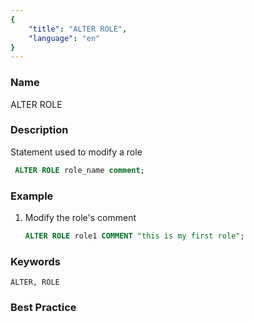 ```yaml
---
{
    "title": "ALTER ROLE",
    "language": "en"
}
---
```


<!--
Licensed to the Apache Software Foundation (ASF) under one
or more contributor license agreements.  See the NOTICE file
distributed with this work for additional information
regarding copyright ownership.  The ASF licenses this file
to you under the Apache License, Version 2.0 (the
"License"); you may not use this file except in compliance
with the License.  You may obtain a copy of the License at

  http://www.apache.org/licenses/LICENSE-2.0

Unless required by applicable law or agreed to in writing,
software distributed under the License is distributed on an
"AS IS" BASIS, WITHOUT WARRANTIES OR CONDITIONS OF ANY
KIND, either express or implied.  See the License for the
specific language governing permissions and limitations
under the License.
-->



### Name

ALTER ROLE

### Description

Statement used to modify a role

```sql
 ALTER ROLE role_name comment;
```

### Example

1. Modify the role's comment

    ```sql
    ALTER ROLE role1 COMMENT "this is my first role";
    ```

### Keywords

    ALTER, ROLE

### Best Practice

